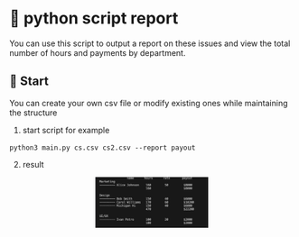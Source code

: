 # 🐍 python script report



You can use this script to output a report on these issues and view the total number of hours and payments by department.

## 🚀 Start
You can create your own csv file or modify existing ones while maintaining the structure

 1. start script
 for example 
```
python3 main.py cs.csv cs2.csv --report payout 
```
 2. result
 

 <p align="center">
 <img width="200px" src="./img/res.png" alt="result"/>
</p>
